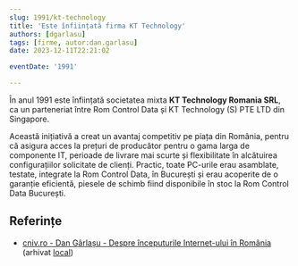 ```yaml
---
slug: 1991/kt-technology
title: 'Este înființată firma KT Technology'
authors: [dgarlasu]
tags: [firme, autor:dan.garlasu]
date: 2023-12-11T22:21:02

eventDate: '1991'

---
```


În anul 1991 este înființată societatea mixta **KT Technology Romania SRL**, ca
un parteneriat între Rom Control Data și KT Technology (S) PTE LTD din Singapore.

<!-- truncate -->

Această inițiativă a creat un avantaj competitiv pe piața din România, pentru că asigura acces la prețuri de producător pentru o gama larga de componente IT, perioade de livrare mai scurte și flexibilitate în alcătuirea configurațiilor solicitate de clienți. Practic, toate PC-urile erau asamblate, testate, integrate la Rom Control Data, în București și erau acoperite de o garanție eficientă, piesele de schimb fiind disponibile în stoc la Rom Control Data București.

## Referințe

- [cniv.ro - Dan Gârlașu - Despre începuturile Internet-ului în România](https://cniv.ro/documents/26/CNIV_Volum_Aniversar_2023_-_Versiune_Online_DPxioQg.pdf)  (arhivat [local](https://cronica-it.github.io/arhiva/))
